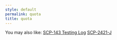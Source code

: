 ```yaml
---
style: default
permalink: quota
title: quota
---
```

You may also like:
[SCP-143 Testing Log](http://scp-wiki.net/scp-143-testing-log)
[SCP-2421-J](http://scp-wiki.net/scp-2421-j)